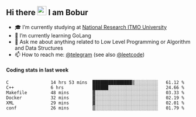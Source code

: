 ## Hi there <img src="https://media.giphy.com/media/hvRJCLFzcasrR4ia7z/giphy.gif" width="25px" height="25px"> I am Bobur

- :mortar_board: I’m currently studying at [National Research ITMO University](https://itmo.ru/)
- :seedling: I’m currently learning GoLang
- :speech_balloon: Ask me about anything related to Low Level Programming or Algorithm and Data Structures
- :mailbox: How to reach me: [@telegram](https://t.me/octoant) (see also [@leetcode](https://leetcode.com/octoant/))    

#### Coding stats in last week

<!--START_SECTION:waka-->

```text
C                14 hrs 53 mins  ███████████████▒░░░░░░░░░   61.12 %
C++              6 hrs           ██████░░░░░░░░░░░░░░░░░░░   24.66 %
Makefile         48 mins         ▓░░░░░░░░░░░░░░░░░░░░░░░░   03.33 %
Docker           32 mins         ▓░░░░░░░░░░░░░░░░░░░░░░░░   02.19 %
XML              29 mins         ▓░░░░░░░░░░░░░░░░░░░░░░░░   02.01 %
conf             26 mins         ▒░░░░░░░░░░░░░░░░░░░░░░░░   01.79 %
```

<!--END_SECTION:waka-->
